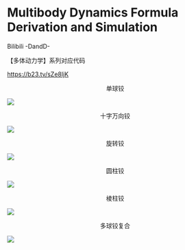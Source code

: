 # Multibody Dynamics Formula Derivation and Simulation

Bilibili -DandD-

【多体动力学】系列对应代码

https://b23.tv/sZe8ljK


<center>单球铰</center>

![](./images/gif1.gif)



<center>十字万向铰</center>

![](./images/Cardan.gif)



<center>旋转铰</center>

![](./images/Rotary.gif)



<center>圆柱铰</center>

![](./images/Cylinder.gif)



<center>棱柱铰</center>

![](./images/Prism.gif)



<center>多球铰复合</center>

![](./images/gif2.gif)


